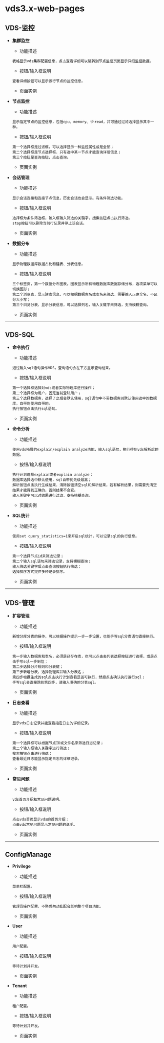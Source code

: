 # vds3.x-web-pages #

## VDS-监控 ##
* **集群监控**

	* 功能描述

	```
	表格显示vds集群配置信息，点击查看详细可以跳转到节点监控页面显示详细监控数据。
	```
	
	* 按钮/输入框说明

	```
	查看详细按钮可以显示该行节点的监控信息。
    ```

	* 页面实例

* **节点监控**

	* 功能描述

	```
	显示指定节点的监控信息，包括cpu、memory、thread，并可通过过滤选择显示其中一种。
	```
	
	* 按钮/输入框说明
	
	```
	第一个选择框是过滤框，可以选择显示一种监控属性或是全部；
	第二个选择框是节点选择框，只有选中某一节点才能查询详细信息；
	第三个按钮是查询按钮，点击查询。
    ```
    
	* 页面实例
	
* **会话管理**

	* 功能描述

	```
	显示会话连接和连接节点信息，历史会话也会显示。有条件筛选功能。
	```
	
	* 按钮/输入框说明
	
	```
	选择框为条件筛选框，输入框输入筛选的关键字，搜索按钮点击执行筛选。
	stop按钮可以删除当前行记录并停止该会话。
    ```
    
	* 页面实例
 
 
* **数据分布**

	* 功能描述

	```
	显示物理数据库数据占比和建表、分表信息。
	```
	
	* 按钮/输入框说明
	
	```
	三个标签页，第一个数据分布图表，图表显示所有物理数据库数据存储分布，选项菜单可以切换图形；
	第二个浏览表，显示建表信息，可以根据数据库名或表名来筛选，需要输入正确全名，不区分大小写；
	第三个浏览分表，显示分表信息，可以选择列名，输入关键字来筛选，支持模糊查询。
    ```
    
	* 页面实例
	
---------------
## VDS-SQL ##
* **命令执行**

	* 功能描述

	```
	通过输入sql语句操作VDS，查询语句会在下方显示查询结果。
	```
	
	* 按钮/输入框说明
	
	```
	第一个选择框选择对vds或者实际物理库进行操作；
	第二个选择框为用户，固定当前登陆用户；
	第三个选择数据库，选择了之后会默认使用，sql语句中不带数据库则默认使用选中的数据库，自带则使用自带的。
	执行按钮点击执行sql语句。
    ```
    
	* 页面实例

* **命令分析**

	* 功能描述

	```
	使用vds拓展的explain/explain analyze功能，输入sql语句，执行得到vds解析后的数据。
	```
	* 按钮/输入框说明
	
	```
	执行计划选择explain或者explain analyze；
	数据库选择选中默认使用，sql自带优先级最高；
	解析按钮点击执行生成结果，清除按钮清空sql和解析结果，若有解析结果，则需要先清空结果才能得到正确的，否则结果不会变。
	输入关键字可以对结果进行过滤，支持模糊查询。
    ```
    
	* 页面实例
	
* **SQL统计**

	* 功能描述

	```
	使用set query_statistics=1来开启sql统计，可以记录sql的执行信息。
	```
	* 按钮/输入框说明
	
	```
	第一个选择节点id来筛选记录；
	第二个输入sql语句来筛选记录，支持模糊查询；
	输入筛选关键字后点击查询按钮执行筛选；
	选择排序方式提供多种记录排序。
    ```
    
	* 页面实例
	
-----------
## VDS-管理 ##
* **扩容管理**

	* 功能描述

	```
	新增分库分表的操作，可以根据操作提示一步一步设置，也能手写sql分表语句直接执行。
	```
	
	* 按钮/输入框说明

    ```
	第一步输入数据库和表名，必须是已存在表，也可以点击去列表选择按钮进行选择，或是点击手写sql一步到位；
	第二步选择分片规则和分表键；
	第三步新增分表，选择物理库并输入分表名；
	第四步根据生成的sql点击执行计划查看是否可执行，然后点击确认执行运行sql；
	手写sql会直接跳到第四步，请输入准确的分表sql。
    ```
    
	* 页面实例

* **日志查看**

	* 功能描述

	```
	显示vds日志记录并能查看指定日志的详细记录。
	```
	
	* 按钮/输入框说明

    ```
	第一个选择框可以根据节点ID或文件名来筛选日志记录；
	第二个输入框输入关键字进行筛选；
	搜索按钮点击进行筛选；
	查看最近日志能显示指定日志的详细记录。
    ```
    
	* 页面实例
	
* **常见问题**

	* 功能描述

	```
	vds首页介绍和常见问题说明。
	```
	
	* 按钮/输入框说明

    ```
	点击vds首页显示vds的首页介绍；
	点击vds常见问题显示常见问题的说明。
    ```
    
	* 页面实例
	
-----------
## ConfigManage ##
* **Privilege**

	* 功能描述

	```
	菜单栏配置。
	```
	
	* 按钮/输入框说明

    ```
	管理员操作配置，不熟悉勿动乱配会影响整个项目功能。
    ```
    
	* 页面实例
	
* **User**

	* 功能描述

	```
	用户配置。
	```
	
	* 按钮/输入框说明

    ```
	等待计划并开发。
    ```
    
	* 页面实例
	
* **Tenant**

	* 功能描述

	```
	租户配置。
	```
	
	* 按钮/输入框说明

    ```
	等待计划并开发。
    ```
    
	* 页面实例